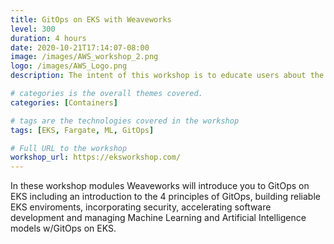 ```yaml
---
title: GitOps on EKS with Weaveworks
level: 300
duration: 4 hours
date: 2020-10-21T17:14:07-08:00
image: /images/AWS_workshop_2.png
logo: /images/AWS_Logo.png
description: The intent of this workshop is to educate users about the features of Amazon EKS

# categories is the overall themes covered. 
categories: [Containers]

# tags are the technologies covered in the workshop
tags: [EKS, Fargate, ML, GitOps]

# Full URL to the workshop
workshop_url: https://eksworkshop.com/
---
```


In these workshop modules Weaveworks will introduce you to GitOps on EKS including an introduction to the 4 principles of GitOps, building reliable EKS enviroments, incorporating security, accelerating software development and managing Machine Learning and Artificial Intelligence models w/GitOps on EKS.